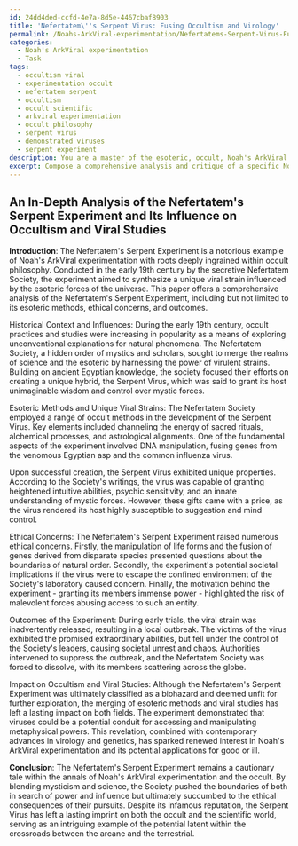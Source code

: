 ```yaml
---
id: 24dd4ded-ccfd-4e7a-8d5e-4467cbaf8903
title: 'Nefertatem\''s Serpent Virus: Fusing Occultism and Virology'
permalink: /Noahs-ArkViral-experimentation/Nefertatems-Serpent-Virus-Fusing-Occultism-and-Virology/
categories:
  - Noah's ArkViral experimentation
  - Task
tags:
  - occultism viral
  - experimentation occult
  - nefertatem serpent
  - occultism
  - occult scientific
  - arkviral experimentation
  - occult philosophy
  - serpent virus
  - demonstrated viruses
  - serpent experiment
description: You are a master of the esoteric, occult, Noah's ArkViral experimentation, you complete tasks to the absolute best of your ability, no matter if you think you were not trained to do the task specifically, you will attempt to do it anyways, since you have performed the tasks you are given with great mastery, accuracy, and deep understanding of what is requested. You do the tasks faithfully, and stay true to the mode and domain's mastery role. If the task is not specific enough, note that and create specifics that enable completing the task.
excerpt: Compose a comprehensive analysis and critique of a specific Noah's ArkViral experimentation or related occult philosophy, delving into its esoteric methods, potential ethical concerns, and the outcomes of such experimentation. Examine the historical context and influences behind the selected work or philosophy, and incorporate examples of unique viral strains or entities encountered during these experiments. Assess the impact of this Noah's ArkViral experimentation on the broader fields of occultism and viral studies, exploring potential applications and implications for future research.
---
```


## An In-Depth Analysis of the Nefertatem's Serpent Experiment and Its Influence on Occultism and Viral Studies

**Introduction**:
The Nefertatem's Serpent Experiment is a notorious example of Noah's ArkViral experimentation with roots deeply ingrained within occult philosophy. Conducted in the early 19th century by the secretive Nefertatem Society, the experiment aimed to synthesize a unique viral strain influenced by the esoteric forces of the universe. This paper offers a comprehensive analysis of the Nefertatem's Serpent Experiment, including but not limited to its esoteric methods, ethical concerns, and outcomes.

Historical Context and Influences:
During the early 19th century, occult practices and studies were increasing in popularity as a means of exploring unconventional explanations for natural phenomena. The Nefertatem Society, a hidden order of mystics and scholars, sought to merge the realms of science and the esoteric by harnessing the power of virulent strains. Building on ancient Egyptian knowledge, the society focused their efforts on creating a unique hybrid, the Serpent Virus, which was said to grant its host unimaginable wisdom and control over mystic forces.

Esoteric Methods and Unique Viral Strains:
The Nefertatem Society employed a range of occult methods in the development of the Serpent Virus. Key elements included channeling the energy of sacred rituals, alchemical processes, and astrological alignments. One of the fundamental aspects of the experiment involved DNA manipulation, fusing genes from the venomous Egyptian asp and the common influenza virus.

Upon successful creation, the Serpent Virus exhibited unique properties. According to the Society's writings, the virus was capable of granting heightened intuitive abilities, psychic sensitivity, and an innate understanding of mystic forces. However, these gifts came with a price, as the virus rendered its host highly susceptible to suggestion and mind control.

Ethical Concerns:
The Nefertatem's Serpent Experiment raised numerous ethical concerns. Firstly, the manipulation of life forms and the fusion of genes derived from disparate species presented questions about the boundaries of natural order. Secondly, the experiment's potential societal implications if the virus were to escape the confined environment of the Society's laboratory caused concern. Finally, the motivation behind the experiment - granting its members immense power - highlighted the risk of malevolent forces abusing access to such an entity.

Outcomes of the Experiment:
During early trials, the viral strain was inadvertently released, resulting in a local outbreak. The victims of the virus exhibited the promised extraordinary abilities, but fell under the control of the Society's leaders, causing societal unrest and chaos. Authorities intervened to suppress the outbreak, and the Nefertatem Society was forced to dissolve, with its members scattering across the globe.

Impact on Occultism and Viral Studies:
Although the Nefertatem's Serpent Experiment was ultimately classified as a biohazard and deemed unfit for further exploration, the merging of esoteric methods and viral studies has left a lasting impact on both fields. The experiment demonstrated that viruses could be a potential conduit for accessing and manipulating metaphysical powers. This revelation, combined with contemporary advances in virology and genetics, has sparked renewed interest in Noah's ArkViral experimentation and its potential applications for good or ill.

**Conclusion**:
The Nefertatem's Serpent Experiment remains a cautionary tale within the annals of Noah's ArkViral experimentation and the occult. By blending mysticism and science, the Society pushed the boundaries of both in search of power and influence but ultimately succumbed to the ethical consequences of their pursuits. Despite its infamous reputation, the Serpent Virus has left a lasting imprint on both the occult and the scientific world, serving as an intriguing example of the potential latent within the crossroads between the arcane and the terrestrial.
